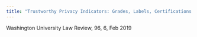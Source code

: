 ```yaml
---
title: "Trustworthy Privacy Indicators: Grades, Labels, Certifications and Dashboards"
---
```


Washington University Law Review, 96, 6, Feb 2019

